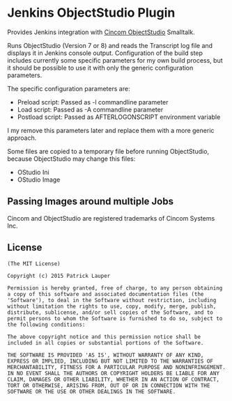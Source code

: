 Jenkins ObjectStudio Plugin
===========================

Provides Jenkins integration with [Cincom ObjectStudio](http://cincomsmalltalk.com/) Smalltalk. 

Runs ObjectStudio (Version 7 or 8) and reads the Transcript log file and displays it in Jenkins console output. Configuration of the build step includes currently some specific parameters for my own build process, but it should be possible to use it with only the generic configuration parameters.

The specific configuration parameters are:
- Preload script: Passed as -l commandline parameter
- Load script: Passed as -A commandline parameter
- Postload script: Passed as AFTERLOGONSCRIPT environment variable

I my remove this parameters later and replace them with a more generic approach.

Some files are copied to a temporary file before running ObjectStudio, because ObjectStudio may change this files:
- OStudio Ini
- OStudio Image

Passing Images around multiple Jobs
-----------------------------------



Cincom and ObjectStudio are registered trademarks of Cincom Systems Inc.


License
-------

	(The MIT License)

	Copyright (c) 2015 Patrick Lauper

	Permission is hereby granted, free of charge, to any person obtaining
	a copy of this software and associated documentation files (the
	'Software'), to deal in the Software without restriction, including
	without limitation the rights to use, copy, modify, merge, publish,
	distribute, sublicense, and/or sell copies of the Software, and to
	permit persons to whom the Software is furnished to do so, subject to
	the following conditions:

	The above copyright notice and this permission notice shall be
	included in all copies or substantial portions of the Software.

	THE SOFTWARE IS PROVIDED 'AS IS', WITHOUT WARRANTY OF ANY KIND,
	EXPRESS OR IMPLIED, INCLUDING BUT NOT LIMITED TO THE WARRANTIES OF
	MERCHANTABILITY, FITNESS FOR A PARTICULAR PURPOSE AND NONINFRINGEMENT.
	IN NO EVENT SHALL THE AUTHORS OR COPYRIGHT HOLDERS BE LIABLE FOR ANY
	CLAIM, DAMAGES OR OTHER LIABILITY, WHETHER IN AN ACTION OF CONTRACT,
	TORT OR OTHERWISE, ARISING FROM, OUT OF OR IN CONNECTION WITH THE
	SOFTWARE OR THE USE OR OTHER DEALINGS IN THE SOFTWARE.